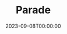 ---
layout: productions
redirect_from:
- /productions/2010_Parade_(musical)
title: Parade
date: 2023-09-08T00:00:00
opening_date: 2010-07-16
closing_date: 2010-07-31
category: musical
Theatre: Players by the Sea
show_details:
- Music: Jason Robert Brown - wiki
- Lyrics: Jason Robert Brown
- Book: Alfred Uhry
cast:
- Young Soldier: Stephen Michael Johns
- Aide:
- Assistant:
- Old Soldier: Bill White
- Lucille Frank: Staci Cobb
- Leo Frank: Josh Waller
- Hugh Dorsey: Bill Ratliff
- Governor Slaton: Roger Lowe
- Frankie Epps: Chris Robertson
- Mary Phagan: Katie Sacks
- Iola Stover:
- Jim Conley: Steven Anderson, Jr.
- J.N. Starnes: Zeek Smith
- Officer Ivey: Joshua Taylor
- Newt Lee: Eugene Lindsey
- Prison Guard: Jeff Wells
- Mrs. Phagan: Leslie Richart
- Lizzie Phagan: Emily Suarez
- Floyd MacDaniel:
- Britt Craig: Lee Hamby
- Tom Watson:
- Angela: Miranda D. Lawson
- Riley:
- Luther Rosser:
- Fiddlin' John:
- Judge Roan:
- Nurse:
- Monteen:
- Essie:
- Mr. Peavy:
- Ensemble:
crew:
- Director: Michael Lipp
---